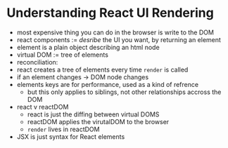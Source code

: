 # Understanding React UI Rendering

* most expensive thing you can do in the browser is write to the DOM
* react components := *desribe* the UI you want, by returning an element
* element is a plain object describing an html node
* virtual DOM := tree of elements
* reconciliation:
* react creates a tree of elements every time `render` is called
* if an element changes -> DOM node changes
* elements keys are for performance, used as a kind of refrence
    * but this only applies to siblings, not other relationships accross the DOM
* react v reactDOM
    * react is just the diffing between virtual DOMS
	* reactDOM applies the virutalDOM to the browser
	* `render` lives in reactDOM
* JSX is just syntax for React elements
